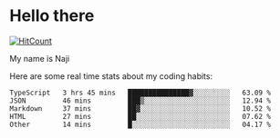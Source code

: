 # Hello there

[![HitCount](http://hits.dwyl.com/na-ji/na-ji.svg)](https://youtu.be/dQw4w9WgXcQ)

My name is Naji

Here are some real time stats about my coding habits:

<!--START_SECTION:waka-->
```text
TypeScript   3 hrs 45 mins   ███████████████▓░░░░░░░░░   63.09 % 
JSON         46 mins         ███▒░░░░░░░░░░░░░░░░░░░░░   12.94 % 
Markdown     37 mins         ██▓░░░░░░░░░░░░░░░░░░░░░░   10.52 % 
HTML         27 mins         ██░░░░░░░░░░░░░░░░░░░░░░░   07.62 % 
Other        14 mins         █░░░░░░░░░░░░░░░░░░░░░░░░   04.17 % 
```
<!--END_SECTION:waka-->
